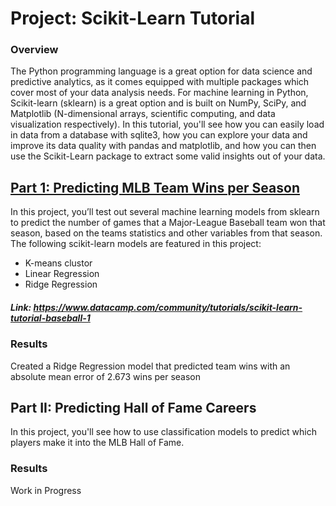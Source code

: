 # Project: Scikit-Learn Tutorial


### Overview

The Python programming language is a great option for data science and predictive analytics, as it comes equipped with multiple packages which cover most of your data analysis needs. For machine learning in Python, Scikit-learn (sklearn) is a great option and is built on NumPy, SciPy, and Matplotlib (N-dimensional arrays, scientific computing, and data visualization respectively).
In this tutorial, you'll see how you can easily load in data from a database with sqlite3, how you can explore your data and improve its data quality with pandas and matplotlib, and how you can then use the Scikit-Learn package to extract some valid insights out of your data.

## [Part 1: Predicting MLB Team Wins per Season](https://www.datacamp.com/community/tutorials/scikit-learn-tutorial-baseball-1)

In this project, you’ll test out several machine learning models from sklearn to predict the number of games that a Major-League Baseball team won that season, based on the teams statistics and other variables from that season.  The following scikit-learn models are featured in this project:

- K-means clustor
- Linear Regression
- Ridge Regression

##### Link: https://www.datacamp.com/community/tutorials/scikit-learn-tutorial-baseball-1

### Results

Created a Ridge Regression model that predicted team wins with an absolute mean error of 2.673 wins per season


## Part II: Predicting Hall of Fame Careers

In this project, you'll see how to use classification models to predict which players make it into the MLB Hall of Fame.

### Results

Work in Progress

